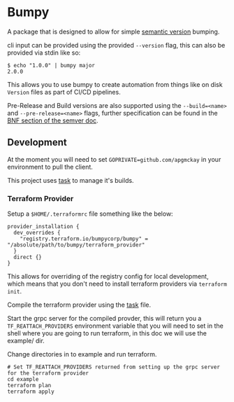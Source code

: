 # Bumpy

A package that is designed to allow for simple [semantic version](https://semver.org/) bumping.

cli input can be provided using the provided `--version` flag, this can also be provided via stdin like so:

```
$ echo "1.0.0" | bumpy major
2.0.0
```

This allows you to use bumpy to create automation from things like on disk `Version` files as part of CI/CD pipelines.

Pre-Release and Build versions are also supported using the `--build=<name>` and `--pre-release=<name>` flags, further specification can be found in the [BNF section of the semver doc](https://semver.org/#backusnaur-form-grammar-for-valid-semver-versions).

## Development

At the moment you will need to set `GOPRIVATE=github.com/apgmckay` in your environment to pull the client.

This project uses [task](https://taskfile.dev/) to manage it's builds.

### Terraform Provider

Setup a `$HOME/.terraformrc` file something like the below:

```
provider_installation {
  dev_overrides {
    "registry.terraform.io/bumpycorp/bumpy" = "/absolute/path/to/bumpy/terraform_provider"
  }
  direct {}
}
```

This allows for overriding of the registry config for local development, which means that you don't need to install terraform providers via `terraform init`.

Compile the terraform provider using the [task](https://taskfile.dev) file.

Start the grpc server for the compiled provder, this will return you a `TF_REATTACH_PROVIDERS` environment variable that you will need to set in the shell where you are going to run terraform, in this doc we will use the example/ dir.

Change directories in to example and run terraform.

```
# Set TF_REATTACH_PROVIDERS returned from setting up the grpc server for the terraform provider 
cd example
terraform plan
terraform apply
```
